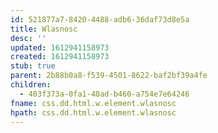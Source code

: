 ```yaml
---
id: 521877a7-8420-4488-adb6-36daf73d8e5a
title: Wlasnosc
desc: ''
updated: 1612941158973
created: 1612941158973
stub: true
parent: 2b88b0a8-f539-4501-8622-baf2bf39a4fe
children:
  - 403f373a-0fa1-40ad-b460-a754e7e64246
fname: css.dd.html.w.element.wlasnosc
hpath: css.dd.html.w.element.wlasnosc
---
```



